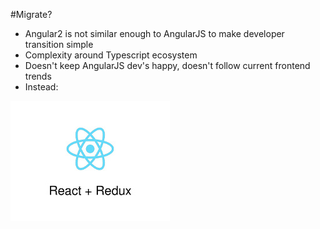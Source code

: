 #Migrate?

* Angular2 is not similar enough to AngularJS to make developer transition simple <!-- .element: class="fragment" data-fragment-index="1" -->
* Complexity around Typescript ecosystem <!-- .element: class="fragment" data-fragment-index="2" -->
* Doesn't keep AngularJS dev's happy, doesn't follow current frontend trends <!-- .element: class="fragment" data-fragment-index="3" -->
* Instead: <!-- .element: class="fragment" data-fragment-index="4" -->

![](resources/reactredux1.jpg) <!-- .element: class="fragment" data-fragment-index="5" -->
